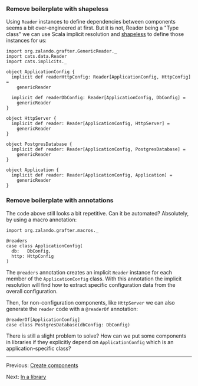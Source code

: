 ### Remove boilerplate with shapeless

Using `Reader` instances to define dependencies between components seems a bit over-engineered at first. But it is not, 
Reader being a "Type class" we can use Scala implicit resolution and [shapeless](https://github.com/milessabin/shapeless)
to define those instances for us:
```tut:silent:fail
import org.zalando.grafter.GenericReader._
import cats.data.Reader
import cats.implicits._

object ApplicationConfig {
  implicit def readerHttpConfig: Reader[ApplicationConfig, HttpConfig] =
    genericReader

  implicit def readerDbConfig: Reader[ApplicationConfig, DbConfig] =
    genericReader
}

object HttpServer {
  implicit def reader: Reader[ApplicationConfig, HttpServer] =
    genericReader
}

object PostgresDatabase {
  implicit def reader: Reader[ApplicationConfig, PostgresDatabase] =
    genericReader
}

object Application {
  implicit def reader: Reader[ApplicationConfig, Application] =
    genericReader 
}
```

### Remove boilerplate with annotations

The code above still looks a bit repetitive. Can it be automated? Absolutely, by using a macro annotation:

```tut:fail
import org.zalando.grafter.macros._

@readers
case class ApplicationConfig(
  db:   DbConfig,
  http: HttpConfig
)
```

The `@readers` annotation creates an implicit `Reader` instance for each member of the `ApplicationConfig` class. With 
this annotation the implicit resolution will find how to extract specific configuration data from the overall configuration.

Then, for non-configuration components, like `HttpServer` we can also generate the `reader` code with a `@readerOf` annotation:
```tut:fail
@readerOf[ApplicationConfig]
case class PostgresDatabase(dbConfig: DbConfig)
```

There is still a slight problem to solve? How can we put some components in libraries if they explicitly depend on `ApplicationConfig`
which is an application-specific class? 

----
Previous: [Create components](creating.md)

Next: [In a library](library.md)
